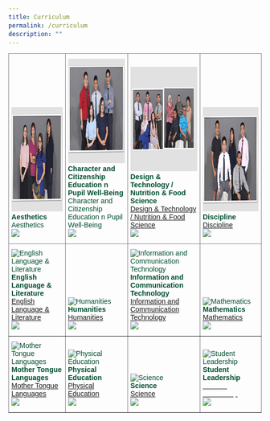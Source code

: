 ```yaml
---
title: Curriculum
permalink: /curriculum
description: ""
---
```

<style type="text/css">
.tg  {border-collapse:collapse;border-spacing:0;}
.tg td{border-color:black;border-style:solid;border-width:1px;font-family:Arial, sans-serif;font-size:14px;
  overflow:hidden;padding:10px 5px;word-break:normal;}
.tg th{border-color:black;border-style:solid;border-width:1px;font-family:Arial, sans-serif;font-size:14px;
  font-weight:normal;overflow:hidden;padding:10px 5px;word-break:normal;}
.tg .tg-495d{border-color:inherit;color:#004D2E;text-align:left;vertical-align:bottom}
</style>
<table class="tg">
<thead>
  <tr>
    <th class="tg-495d"><img src="/images/Aesthetics.png" alt="Aesthetics" width="290" height="208"><br><span style="font-weight:600;text-decoration:none;color:#004D2E;background-color:transparent">Aesthetics</span><br>Aesthetics<br><img src="https://angmokiosec.moe.edu.sg/pix/spacer.gif"></th>
    <th class="tg-495d"><img src="/images/Character%20and%20Citizenship%20Education%20n%20Pupil%20Well-Being.png" alt="Character and Citizenship Education n Pupil Well-Being" width="290" height="208"><br><span style="font-weight:600;text-decoration:none;color:#004D2E;background-color:transparent">Character and Citizenship Education n Pupil Well-Being</span><br>Character and Citizenship Education n Pupil Well-Being<br><img src="https://angmokiosec.moe.edu.sg/pix/spacer.gif"></th>
    <th class="tg-495d"><img src="/images/Design%20n%20Technology_Nutrition%20and%20Food%20Science.png" alt="Design & Technology / Nutrition & Food Science" width="290" height="208"><br><span style="font-weight:600;text-decoration:none;color:#004D2E;background-color:transparent">Design &amp; Technology / Nutrition &amp; Food Science</span><br><a href="https://angmokiosec.moe.edu.sg/curriculum/design-n-technology-nutrition-and-food-science"><span style="text-decoration:none;color:inherit;background-color:transparent">Design &amp; Technology / Nutrition &amp; Food Science</span></a><br><img src="https://angmokiosec.moe.edu.sg/pix/spacer.gif"></th>
    <th class="tg-495d"><img src="/images/Discipline.png" alt="Discipline" width="290" height="208"><br><span style="font-weight:600;text-decoration:none;color:#004D2E;background-color:transparent">Discipline</span><br><a href="https://angmokiosec.moe.edu.sg/curriculum/discipline"><span style="text-decoration:none;color:inherit;background-color:transparent">Discipline</span></a><br><img src="https://angmokiosec.moe.edu.sg/pix/spacer.gif"></th>
  </tr>
</thead>
<tbody>
  <tr>
    <td class="tg-495d"><img src="https://angmokiosec.moe.edu.sg/qql/slot/u531/style2022/sub/Department/English%20Language%20n%20Literature.png" alt="English Language & Literature" width="290" height="208"><br><span style="font-weight:600;text-decoration:none;color:#004D2E;background-color:transparent">English Language &amp; Literature</span><br><a href="https://angmokiosec.moe.edu.sg/curriculum/english-language-n-literature"><span style="text-decoration:none;color:inherit;background-color:transparent">English Language &amp; Literature</span></a><br><img src="https://angmokiosec.moe.edu.sg/pix/spacer.gif"></td>
    <td class="tg-495d"><img src="https://angmokiosec.moe.edu.sg/qql/slot/u531/style2022/sub/Department/Humanities.png" alt="Humanities" width="290" height="208"><br><span style="font-weight:600;text-decoration:none;color:#004D2E;background-color:transparent">Humanities</span><br><a href="https://angmokiosec.moe.edu.sg/curriculum/humanities"><span style="text-decoration:none;color:inherit;background-color:transparent">Humanities</span></a><br><img src="https://angmokiosec.moe.edu.sg/pix/spacer.gif"></td>
    <td class="tg-495d"><img src="https://angmokiosec.moe.edu.sg/qql/slot/u531/style2022/sub/Department/Information%20and%20Communication%20Technology.png" alt="Information and Communication Technology" width="290" height="208"><br><span style="font-weight:600;text-decoration:none;color:#004D2E;background-color:transparent">Information and Communication Technology</span><br><a href="https://angmokiosec.moe.edu.sg/curriculum/information-and-communication-technology"><span style="text-decoration:none;color:inherit;background-color:transparent">Information and Communication Technology</span></a><br><img src="https://angmokiosec.moe.edu.sg/pix/spacer.gif"></td>
    <td class="tg-495d"><img src="https://angmokiosec.moe.edu.sg/qql/slot/u531/style2022/sub/Department/Mathematics.png" alt="Mathematics" width="290" height="208"><br><span style="font-weight:600;text-decoration:none;color:#004D2E;background-color:transparent">Mathematics</span><br><a href="https://angmokiosec.moe.edu.sg/curriculum/mathematics"><span style="text-decoration:none;color:inherit;background-color:transparent">Mathematics</span></a><br><img src="https://angmokiosec.moe.edu.sg/pix/spacer.gif"></td>
  </tr>
  <tr>
    <td class="tg-495d"><img src="https://angmokiosec.moe.edu.sg/qql/slot/u531/style2022/sub/Department/Mother%20Tongue%20Languages.png" alt="Mother Tongue Languages" width="290" height="208"><br><span style="font-weight:600;text-decoration:none;color:#004D2E;background-color:transparent">Mother Tongue Languages</span><br><a href="https://angmokiosec.moe.edu.sg/curriculum/mother-tongue-languages"><span style="text-decoration:none;color:inherit;background-color:transparent">Mother Tongue Languages</span></a><br><img src="https://angmokiosec.moe.edu.sg/pix/spacer.gif"></td>
    <td class="tg-495d"><img src="https://angmokiosec.moe.edu.sg/qql/slot/u531/style2022/sub/Department/Physical%20Education.png" alt="Physical Education" width="290" height="208"><br><span style="font-weight:600;text-decoration:none;color:#004D2E;background-color:transparent">Physical Education</span><br><a href="https://angmokiosec.moe.edu.sg/curriculum/physical-education"><span style="text-decoration:none;color:inherit;background-color:transparent">Physical Education</span></a><br><img src="https://angmokiosec.moe.edu.sg/pix/spacer.gif"></td>
    <td class="tg-495d"><img src="https://angmokiosec.moe.edu.sg/qql/slot/u531/style2022/sub/Department/Science.png" alt="Science" width="290" height="208"><br><span style="font-weight:600;text-decoration:none;color:#004D2E;background-color:transparent">Science</span><br><a href="https://angmokiosec.moe.edu.sg/curriculum/science"><span style="text-decoration:none;color:inherit;background-color:transparent">Science</span></a><br><img src="https://angmokiosec.moe.edu.sg/pix/spacer.gif"></td>
    <td class="tg-495d"><img src="https://angmokiosec.moe.edu.sg/qql/slot/u531/style2022/sub/Department/student%20leadership.png" alt="Student Leadership" width="290" height="208"><br><span style="font-weight:600;text-decoration:none;color:#004D2E;background-color:transparent">Student Leadership</span><br><a href="https://angmokiosec.moe.edu.sg/amksian-experience/student-leadership"><span style="text-decoration:none;color:#FFF;background-color:transparent">Student Leadership</span></a><br><img src="https://angmokiosec.moe.edu.sg/pix/spacer.gif"></td>
  </tr>
</tbody>
</table>
